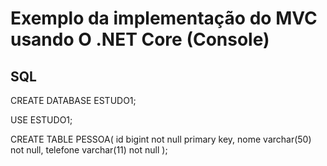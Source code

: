 # Exemplo da implementação do MVC usando O .NET Core (Console)

## SQL
CREATE DATABASE ESTUDO1;

USE ESTUDO1;

CREATE TABLE PESSOA(
	id bigint not null primary key,
	nome varchar(50) not null,
	telefone varchar(11) not null
);
